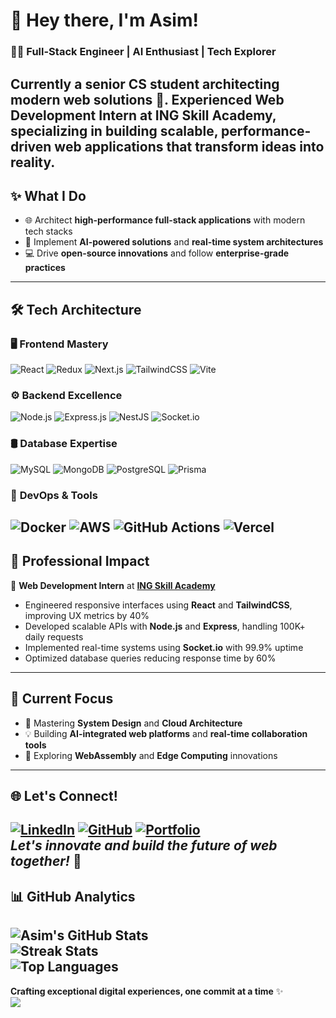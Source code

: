 # 🚀 **Hey there, I'm Asim!**  
### 👨‍🎓 **Full-Stack Engineer | AI Enthusiast | Tech Explorer**  
Currently a **senior CS student** architecting **modern web solutions** 🚀. Experienced **Web Development Intern** at **ING Skill Academy**, specializing in building scalable, performance-driven web applications that transform ideas into reality.
---
## ✨ **What I Do**  
- 🌐 Architect **high-performance full-stack applications** with modern tech stacks  
- 🧠 Implement **AI-powered solutions** and **real-time system architectures**  
- 💻 Drive **open-source innovations** and follow **enterprise-grade practices**  
---
## 🛠️ **Tech Architecture**  
### 🖥️ **Frontend Mastery**  
![React](https://img.shields.io/badge/react-%2361DAFB.svg?style=for-the-badge&logo=react&logoColor=black) ![Redux](https://img.shields.io/badge/redux-%23764ABC.svg?style=for-the-badge&logo=redux&logoColor=white) ![Next.js](https://img.shields.io/badge/Next.js-000000?style=for-the-badge&logo=next.js&logoColor=white) ![TailwindCSS](https://img.shields.io/badge/tailwindcss-%2338B2AC.svg?style=for-the-badge&logo=tailwind-css&logoColor=white) ![Vite](https://img.shields.io/badge/Vite-%23646CFF.svg?style=for-the-badge&logo=vite&logoColor=white)  
### ⚙️ **Backend Excellence**  
![Node.js](https://img.shields.io/badge/Node.js-339933?style=for-the-badge&logo=node.js&logoColor=white) ![Express.js](https://img.shields.io/badge/Express.js-%23404d59.svg?style=for-the-badge&logo=express&logoColor=%2361DAFB) ![NestJS](https://img.shields.io/badge/NestJS-%23E0234E.svg?style=for-the-badge&logo=nestjs&logoColor=white) ![Socket.io](https://img.shields.io/badge/Socket.IO-010101?style=for-the-badge&logo=socket.io&logoColor=white)  
### 🛢️ **Database Expertise**  
![MySQL](https://img.shields.io/badge/mysql-%2300f.svg?style=for-the-badge&logo=mysql&logoColor=white) ![MongoDB](https://img.shields.io/badge/mongodb-%234ea94b.svg?style=for-the-badge&logo=mongodb&logoColor=white) ![PostgreSQL](https://img.shields.io/badge/PostgreSQL-%23316192.svg?style=for-the-badge&logo=postgresql&logoColor=white) ![Prisma](https://img.shields.io/badge/Prisma-2D3748?style=for-the-badge&logo=prisma&logoColor=white)  
### 🐳 **DevOps & Tools**  
![Docker](https://img.shields.io/badge/docker-%230db7ed.svg?style=for-the-badge&logo=docker&logoColor=white) ![AWS](https://img.shields.io/badge/AWS-%23FF9900.svg?style=for-the-badge&logo=amazon-aws&logoColor=white) ![GitHub Actions](https://img.shields.io/badge/GitHub%20Actions-%232671E5.svg?style=for-the-badge&logo=github-actions&logoColor=white) ![Vercel](https://img.shields.io/badge/Vercel-%23000000.svg?style=for-the-badge&logo=vercel&logoColor=white)  
---
## 💼 **Professional Impact**  
🔹 **Web Development Intern** at [**ING Skill Academy**](#)  
- Engineered responsive interfaces using **React** and **TailwindCSS**, improving UX metrics by 40%  
- Developed scalable APIs with **Node.js** and **Express**, handling 100K+ daily requests  
- Implemented real-time systems using **Socket.io** with 99.9% uptime  
- Optimized database queries reducing response time by 60%  
---
## 🎯 **Current Focus**  
- 🚀 Mastering **System Design** and **Cloud Architecture**  
- 💡 Building **AI-integrated web platforms** and **real-time collaboration tools**  
- 🤝 Exploring **WebAssembly** and **Edge Computing** innovations  
---
## 🌐 **Let's Connect!**  
[![LinkedIn](https://img.shields.io/badge/LinkedIn-%230077B5.svg?style=for-the-badge&logo=linkedin&logoColor=white)](https://linkedin.com/in/AsimKhadka) [![GitHub](https://img.shields.io/badge/GitHub-%23121011.svg?style=for-the-badge&logo=github&logoColor=white)](https://github.com/Asim1O1) [![Portfolio](https://img.shields.io/badge/Portfolio-%23000000.svg?style=for-the-badge&logo=firefox&logoColor=#FF7139)](https://asimkhadka.dev)  
*Let's innovate and build the future of web together!* 🌟  
---
## 📊 **GitHub Analytics**  
![Asim's GitHub Stats](https://github-readme-stats.vercel.app/api?username=Asim1O1&theme=tokyonight&hide_border=true&include_all_commits=true&count_private=true)  
![Streak Stats](https://github-readme-streak-stats.herokuapp.com/?user=Asim1O1&theme=tokyonight&hide_border=true)  
![Top Languages](https://github-readme-stats.vercel.app/api/top-langs/?username=Asim1O1&theme=tokyonight&hide_border=true&layout=compact)  
---
**Crafting exceptional digital experiences, one commit at a time** ✨  
![](https://komarev.com/ghpvc/?username=Asim1O1&color=blueviolet&style=flat-square)

